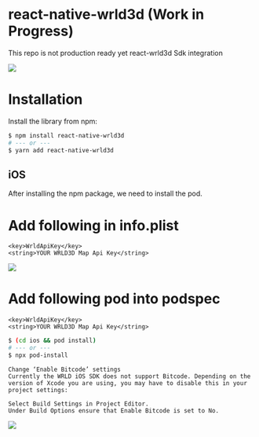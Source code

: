 # react-native-wrld3d (Work in Progress)
This repo is not production ready yet
 react-wrld3d Sdk integration
 
 ![](https://www.wrld3d.com/ios/latest/static/images/iOS-Simulator.png)
 
 
 # Installation

Install the library from npm:

```sh
$ npm install react-native-wrld3d
# --- or ---
$ yarn add react-native-wrld3d
```

## iOS

After installing the npm package, we need to install the pod.

# Add following in info.plist

```
<key>WrldApiKey</key>
<string>YOUR WRLD3D Map Api Key</string>
```

![](https://www.wrld3d.com/ios/latest/static/images/iOS-PList.gif)

# Add following pod into podspec
```
<key>WrldApiKey</key>
<string>YOUR WRLD3D Map Api Key</string>
```


```sh
$ (cd ios && pod install)
# --- or ---
$ npx pod-install
```
```
Change ‘Enable Bitcode’ settings
Currently the WRLD iOS SDK does not support Bitcode. Depending on the version of Xcode you are using, you may have to disable this in your project settings:

Select Build Settings in Project Editor.
Under Build Options ensure that Enable Bitcode is set to No.
```

![](https://www.wrld3d.com/ios/latest/static/images/iOS-EnableBitcode.gif)

